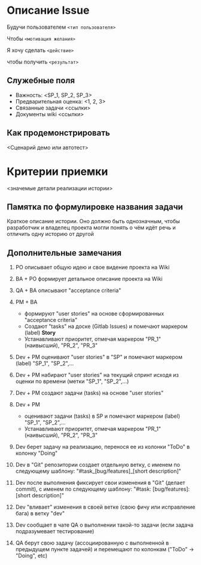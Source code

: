 # Описание Issue

Будучи пользователем `<тип пользователя>`

Чтобы `<мотивация желания>`

Я хочу сделать `<действие>`

чтобы получить `<результат>`

## Служебные поля

*  Важность: <SP_1, SP_2, SP_3>
*  Предварительная оценка: <1, 2, 3>
*  Связанные задачи <ссылки>
*  Документы wiki <ссылки>

## Как продемонстрировать

<Сценарий демо или автотест>

# Критерии приемки

<значемые детали реализации истории>

## Памятка по формулировке названия задачи

Краткое описание истории. Оно должно быть однозначным, чтобы разработчик и владелец проекта могли понять о чём идёт речь и отличить одну историю от другой

## Дополнительные замечания

01. PO описывает  общую идею и свое видение проекта на Wiki
02. BA + PO формирует детальное описание проекта на Wiki
03. QA + BA описывают "acceptance criteria"
04. PM + BA

    * формируют "user stories" на основе сформированных "acceptance criteria"
    * Создают "tasks" на доске (Gitlab Issues) и помечают маркером (label) **Story**
    * Устанавливают приоритет, отмечая маркером "PR_1" (наивысший), "PR_2", "PR_3"

05. Dev + PM оценивают "user stories" в "SP" и помечают маркером (label) "SP_1", "SP_2",...
06. Dev + PM набирают "user stories" на текущий спринт исходя из оценки по времени (метки "SP_1", "SP_2",...)
07. Dev + PM создают задачи (tasks) на основе "user stories"
08. Dev + PM

    * оценивают задачи (tasks) в SP и помечают маркером (label) "SP_1", "SP_2",...
    * Устанавливают приоритет, отмечая маркером "PR_1" (наивысший), "PR_2", "PR_3"

09. Dev берет задачу на реализацию, перенося ее из колонки "ToDo" в колонку "Doing"
10. Dev в "Git" репозитории создает отдельную ветку, с именем по следующему шаблону: "#task_[bug/features]_[short description]"
11. Dev после выполнения фиксирует свои изменения в "Git" (делает commit), с именем по следующему шаблону: "#task: [bug/features]: [short description]"
12. Dev "вливает" изменения в своей ветке (свою фичу или исправление бага) в ветку "dev"
13. Dev сообщает в чате QA о выполнении такой-то задачи (если задача подразумевает тестирование)
14. QA берут свою задачу (ассоциированную с выполненной в предыдущем пункте задачей) и перемещают по колонкам ("ToDo" -> "Doing", etc)
